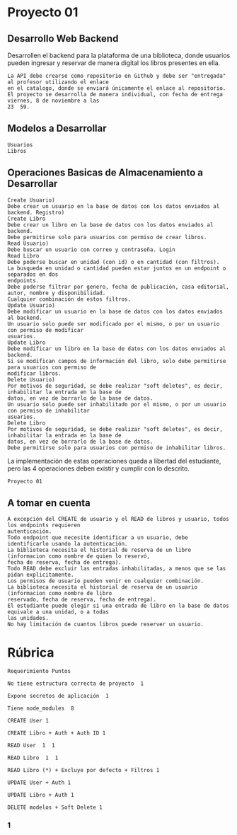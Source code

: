 # Proyecto 01

## Desarrollo Web Backend

Desarrollen el backend para la plataforma de una biblioteca, donde usuarios pueden ingresar y reservar
de manera digital los libros presentes en ella.

```
La API debe crearse como repositorio en Github y debe ser "entregada" al profesor utilizando el enlace
en el catalogo, donde se enviará únicamente el enlace al repositorio.
El proyecto se desarrolla de manera individual, con fecha de entrega viernes, 8 de noviembre a las
23   59.
```

## Modelos a Desarrollar

```
Usuarios
Libros
```

## Operaciones Basicas de Almacenamiento a Desarrollar

```
Create  Usuario)
Debe crear un usuario en la base de datos con los datos enviados al backend.  Registro)
Create  Libro 
Debe crear un libro en la base de datos con los datos enviados al backend.
Debe permitirse solo para usuarios con permiso de crear libros.
Read  Usuario)
Debe buscar un usuario con correo y contraseña.  Login 
Read  Libro 
Debe poderse buscar en unidad (con id) o en cantidad (con filtros).
La busqueda en unidad o cantidad pueden estar juntos en un endpoint o separados en dos
endpoints.
Debe poderse filtrar por genero, fecha de publicación, casa editorial, autor, nombre y disponibilidad.
Cualquier combinación de estos filtros.
Update  Usuario)
Debe modificar un usuario en la base de datos con los datos enviados al backend.
Un usuario solo puede ser modificado por el mismo, o por un usuario con permiso de modificar
usuarios.
Update  Libro 
Debe modificar un libro en la base de datos con los datos enviados al backend.
Si se modifican campos de información del libro, solo debe permitirse para usuarios con permiso de
modificar libros.
Delete  Usuario)
Por motivos de seguridad, se debe realizar "soft deletes", es decir, inhabilitar la entrada en la base de
datos, en vez de borrarlo de la base de datos.
Un usuario solo puede ser inhabilitado por el mismo, o por un usuario con permiso de inhabilitar
usuarios.
Delete  Libro 
Por motivos de seguridad, se debe realizar "soft deletes", es decir, inhabilitar la entrada en la base de
datos, en vez de borrarlo de la base de datos.
Debe permitirse solo para usuarios con permiso de inhabilitar libros.
```

La implementación de estas operaciones queda a libertad del estudiante, pero las 4 operaciones deben
existir y cumplir con lo descrito.

```
Proyecto 01
```

## A tomar en cuenta

```
A excepción del CREATE de usuario y el READ de libros y usuario, todos los endpoints requieren
autenticación.
Todo endpoint que necesite identificar a un usuario, debe identificarlo usando la autenticación.
La biblioteca necesita el historial de reserva de un libro (informacion como nombre de quien lo reservó,
fecha de reserva, fecha de entrega).
Todo READ debe excluir las entradas inhabilitadas, a menos que se las pidan explicitamente.
Los permisos de usuario pueden venir en cualquier combinación.
La biblioteca necesita el historial de reserva de un usuario (informacion como nombre de libro
reservado, fecha de reserva, fecha de entrega).
El estudiante puede elegir si una entrada de libro en la base de datos equivale a una unidad, o a todas
las unidades.
No hay limitación de cuantos libros puede reserver un usuario.
```

# Rúbrica

```
Requerimiento Puntos
```

```
No tiene estructura correcta de proyecto   1
```

```
Expone secretos de aplicación   1
```

```
Tiene node_modules   8
```

```
CREATE User 1
```

```
CREATE Libro + Auth + Auth ID 1
```

```
READ User   1   1
```

```
READ Libro   1   1
```

```
READ Libro (*) + Excluye por defecto + Filtros 1
```

```
UPDATE User + Auth 1
```

```
UPDATE Libro + Auth 1
```

```
DELETE modelos + Soft Delete 1
```

### 1
